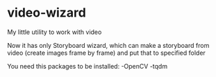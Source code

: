 # video-wizard
My little utility to work with video

Now it has only Storyboard wizard, which can make a storyboard from video (create images frame by frame) and put that to specified folder

You need this packages to be installed:
-OpenCV
-tqdm
